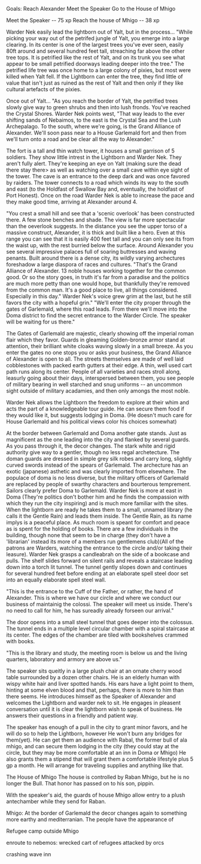 Goals:
Reach Alexander
Meet the Speaker
Go to the House of Mhigo

Meet the Speaker -- 75 xp
Reach the house of Mhigo -- 38 xp

Warder Nek easily lead the lightborn out of Yalt, but in the process...
"While picking your way out of the petrifed jungle of Yalt, you emerge into a large clearing. In its center is one of the largest trees you've ever seen, easily 80ft around and several hundred feet tall, streaching far above the other tree tops. It is petrified like the rest of Yalt, and on its trunk you see what appear to be small petrified doorways leading deeper into the tree."
    The petrified life tree was once home to a large colony of pixies, but most were killed when Yalt fell. If the Lightborn can enter the tree, they find little of value that isn't just as ruined as the rest of Yalt and then only if they like cultural artefacts of the pixies.

Once out of Yalt...
"As you reach the border of Yalt, the petrified trees slowly give way to green shrubs and then into lush fronds. You've reached the Crystal Shores. Warder Nek points west, "That way leads to the ever shifting sands of Nebaimos, to the east is the Crystal Sea and the Lush Archepalago. To the south, where we're going, is the Grand Alliance of Alexander. We'll soon pass near to a House Garlemald fort and then from we'll turn onto a road and be clear all the way to Alexander."

The fort is a tall and thin watch tower, it houses a small garrison of 5 soldiers. They show little intrest in the Lightborn and Warder Nek. They aren't fully alert. They're keeping an eye on Yalt (making sure the dead there stay there> as well as watching over a small cave within eye sight of the tower. The cave is an entrance to the deep dark and was once favored by raiders.
The tower connects to a road which winds its way to the south and east (to the Holdfast of Swallow Bay and, eventually, the holdfast of Port Honest). Once on the road Warder Nek is able to increase the pace and they make good time, arriving at Alexander around 4.

"You crest a small hill and see that a 'scenic overlook' has been constructed there. A few stone benches and shade. The view is far more spectacular than the oeverlook suggests. In the distance you see the upper torso of a massive construct, Alexander, it is thick and built like a hero. Even at this range you can see that it is easily 400 feet tall and you can only see its from the waist up, with the rest burried below the surface. Around Alexander you see several impressive palaces full of soaring buttresses and waving penants. Built around there is a dense city, its wildly varying archectures foreshadow a large diaspora of races and cultures. "That's the Grand Alliance of Alexander. 13 noble houses working together for the common good. Or so the story goes, in truth it's far from a paradise and the politics are much more petty than one would hope, but thankfully they're removed from the common man. It's a good place to live, all things considered. Especially in this day." Warder Nek's voice grew grim at the last, but he still favors the city with a hopeful grin."
"We'll enter the city proper through the gates of Garlemald, where this road leads. From there we'll move into the Doma district to find the secret entrance to the Warder Circle. The speaker will be waiting for us there."

The Gates of Garlemald are majestic, clearly showing off the imperial roman flair which they favor. Guards in gleaming Golden-bronze armor stand at attention, their brilliant white cloaks waving slowly in a small breeze. As you enter the gates no one stops you or asks your business, the Grand Alliance of Alexander is open to all. The streets themselves are made of well laid cobblestones with packed earth gutters at their edge. A thin, well used cart path runs along its center. People of all varieties and races stroll along, leasurly going about their days, interspersed between them, you see people of military bearing in well starched and snug uniforms -- an uncommon sight outside of military acadamies, and then only amongs the most noble.

Warder Nek allows the Lightborn the freedom to explore at their whim and acts the part of a knowledgeable tour guide. He can secure them food if they would like it, but suggests lodging in Doma. (He doesn't much care for House Garlemald and his political views color his choices somewhat)

At the border between Garlemald and Doma another gate stands. Just as magnificent as the one leading into the city and flanked by several guards. As you pass through it, the decor changes. The stark white and rigid authority give way to a gentler, though no less regal archetecture. The doman guards are dressed in simple grey silk robes and carry long, slightly curved swords instead of the spears of Garlemald. The archecture has an exotic (japanese) asthetic and was clearly imported from elsewhere. The populace of doma is no less diverse, but the military officers of Garlemald are replaced by people of swarthy characters and bourterous temprement. Sailors clearly prefer Doma to Garlemald. Warder Nek is more at east in Doma (They're politics don't bother him and he finds the compassion with which they run the city inspiring) and is much more familiar with the sites. 
When the lightborn are ready he takes them to a small, unnamed library (he calls it the Gentle Rain) and leads them inside. The Gentle Rain, as its name implys is a peaceful place. As much room is speant for comfort and peace as is spent for the holding of books. There are a few individuals in the building, though none that seem to be in charge (they don't have a 'librarian' instead its more of a members run gentlemens club)(All of the patrons are Warders, watching the entrance to the circle and/or taking their leasure). Warder Nek grasps a candleabrah on the side of a bookcase and pulls. The shelf slides forward on silent rails and reveals a staircase leading down into a torch lit tunnel. The tunnel gently slopes down and continues for several hundred feet before ending at an elaborate spell steel door set into an equally elaborate spell steel wall.

"This is the entrance to the Cuff of the Father, or rather, the hand of Alexander. This is where we have our circle and where we conduct our business of maintainig the colossi. The speaker will meet us inside. There's no need to call for him, he has sureadly already forseen our arrival."

The door opens into a small steel tunnel that goes deeper into the colossus. The tunnel ends in a multiple level circular chamber with a spiral staircase at its center. The edges of the chamber are tiled with bookshelves crammed with books.

"This is the library and study, the meeting room is below us and the living quarters, laboratory and armory are above us."

The speaker sits queitly in a large plush chair at an ornate cherry wood table surrounded by a dozen other chairs. He is an elderly human with wispy white hair and liver spotted hands. His ears have a light point to them, hinting at some elven blood and that, perhaps, there is more to him than there seems. He introduces himself as the Speaker of Alexander and welcomes the Lightborn and warder nek to sit. He engages in pleasent conversation until it is clear the lightborn wish to speak of business. He answers their questions in a friendly and patient way.

The speaker has enough of a pull in the city to grant minor favors, and he will do so to help the Lightborn, however He won't burn any bridges for them(yet). He can get them an audience with Rabal, the former bull of ala mhigo, and can secure them lodging in the city (they could stay at the circle, but they may be more comfortable at an inn in Doma or Mhigo) He also grants them a stipend that will grant them a comfortable lifestyle plus 5 gp a month. He will arrange for traveling supplies and anything like that.

The House of Mhigo
The house is controlled by Raban Mhigo, but he is no longer the Bull. That honor has passed on to his son, pippin.

With the speaker's aid, the guards of house Mhigo allow entry to a plush antechamber while they send for Raban.

Mhigo: At the border of Garlemald the decor changes again to something more earthy and mediterranian. The people have the appearance of 

Refugee camp outside Mhigo

enroute to nebemos: wrecked cart of refugees attacked by orcs

crashing wave inn
